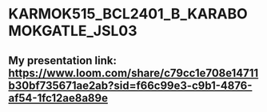 # KARMOK515_BCL2401_B_KARABOMOKGATLE_JSL03
## My presentation link: https://www.loom.com/share/c79cc1e708e14711b30bf735671ae2ab?sid=f66c99e3-c9b1-4876-af54-1fc12ae8a89e
